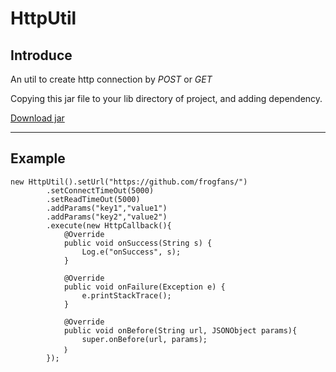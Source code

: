 # HttpUtil

## Introduce

An util to create http connection by *POST* or *GET*

Copying this jar file to your lib directory of project, and adding dependency.

[Download jar](https://github.com/frogfans/HttpUtil/raw/master/HttpUtil_V2.1.jar)

----

## Example

	new HttpUtil().setUrl("https://github.com/frogfans/")
			.setConnectTimeOut(5000)
			.setReadTimeOut(5000)
			.addParams("key1","value1")
			.addParams("key2","value2")
			.execute(new HttpCallback(){
				@Override
				public void onSuccess(String s) {
					Log.e("onSuccess", s);
				}

				@Override
				public void onFailure(Exception e) {
					e.printStackTrace();
				}

				@Override
				public void onBefore(String url, JSONObject params){
					super.onBefore(url, params);
				｝
			});
